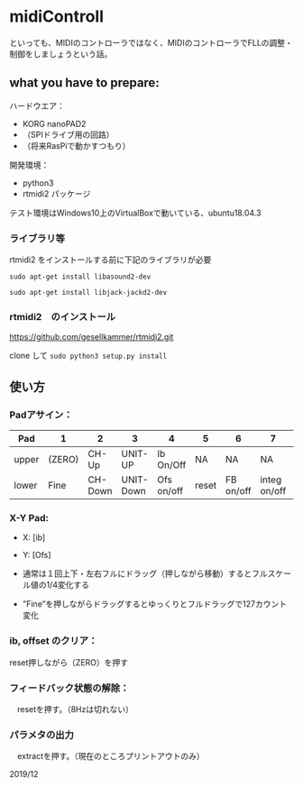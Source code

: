 # midiControll
といっても、MIDIのコントローラではなく、MIDIのコントローラでFLLの調整・制御をしましょうという話。

## what you have to prepare:
ハードウエア：
- KORG nanoPAD2
- （SPIドライブ用の回路）
- （将来RasPiで動かすつもり）

開発環境：
- python3
- rtmidi2 パッケージ

テスト環境はWindows10上のVirtualBoxで動いている、ubuntu18.04.3

### ライブラリ等

rtmidi2 をインストールする前に下記のライブラリが必要

```
sudo apt-get install libasound2-dev

sudo apt-get install libjack-jackd2-dev

```
### rtmidi2　のインストール

https://github.com/gesellkammer/rtmidi2.git

clone して
``` sudo python3 setup.py install ```


## 使い方

### Padアサイン：

| Pad | 1 | 2 | 3 | 4 | 5 | 6 | 7 | 8 |
| --- | -------- | -------- | -------- | -------- | -------- | -------- | -------- | -------- |
|upper|(ZERO)|CH-Up|UNIT-UP|Ib On/Off|NA|NA|NA|Extract|
|lower|Fine|CH-Down|UNIT-Down|Ofs on/off|reset|FB on/off|integ on/off|8Hz on/off|  


### X-Y Pad:

- X: [ib]

- Y: [Ofs]

 - 通常は１回上下・左右フルにドラッグ（押しながら移動）するとフルスケール値の1/4変化する

 - ”Fine”を押しながらドラッグするとゆっくりとフルドラッグで127カウント変化

### ib, offset のクリア：

reset押しながら（ZERO）を押す

### フィードバック状態の解除：
　resetを押す。（8Hzは切れない）

### パラメタの出力
　extractを押す。（現在のところプリントアウトのみ）

2019/12  
